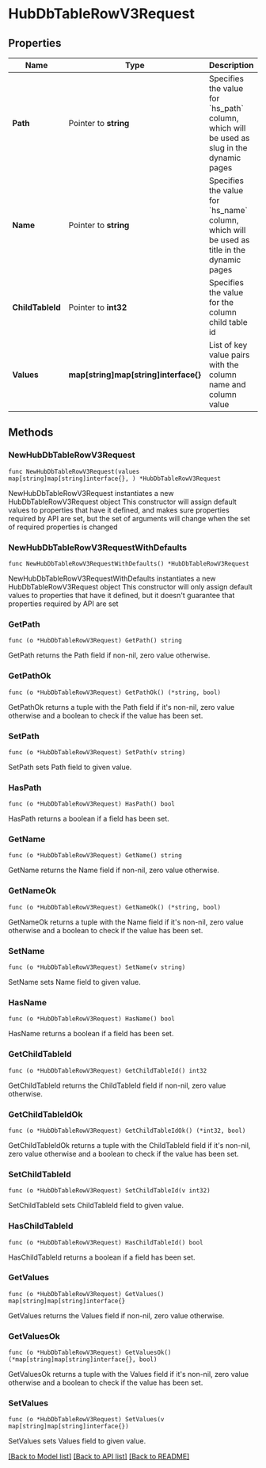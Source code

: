 # HubDbTableRowV3Request

## Properties

Name | Type | Description | Notes
------------ | ------------- | ------------- | -------------
**Path** | Pointer to **string** | Specifies the value for &#x60;hs_path&#x60; column, which will be used as slug in the dynamic pages | [optional] 
**Name** | Pointer to **string** | Specifies the value for &#x60;hs_name&#x60; column, which will be used as title in the dynamic pages | [optional] 
**ChildTableId** | Pointer to **int32** | Specifies the value for the column child table id | [optional] 
**Values** | **map[string]map[string]interface{}** | List of key value pairs with the column name and column value | 

## Methods

### NewHubDbTableRowV3Request

`func NewHubDbTableRowV3Request(values map[string]map[string]interface{}, ) *HubDbTableRowV3Request`

NewHubDbTableRowV3Request instantiates a new HubDbTableRowV3Request object
This constructor will assign default values to properties that have it defined,
and makes sure properties required by API are set, but the set of arguments
will change when the set of required properties is changed

### NewHubDbTableRowV3RequestWithDefaults

`func NewHubDbTableRowV3RequestWithDefaults() *HubDbTableRowV3Request`

NewHubDbTableRowV3RequestWithDefaults instantiates a new HubDbTableRowV3Request object
This constructor will only assign default values to properties that have it defined,
but it doesn't guarantee that properties required by API are set

### GetPath

`func (o *HubDbTableRowV3Request) GetPath() string`

GetPath returns the Path field if non-nil, zero value otherwise.

### GetPathOk

`func (o *HubDbTableRowV3Request) GetPathOk() (*string, bool)`

GetPathOk returns a tuple with the Path field if it's non-nil, zero value otherwise
and a boolean to check if the value has been set.

### SetPath

`func (o *HubDbTableRowV3Request) SetPath(v string)`

SetPath sets Path field to given value.

### HasPath

`func (o *HubDbTableRowV3Request) HasPath() bool`

HasPath returns a boolean if a field has been set.

### GetName

`func (o *HubDbTableRowV3Request) GetName() string`

GetName returns the Name field if non-nil, zero value otherwise.

### GetNameOk

`func (o *HubDbTableRowV3Request) GetNameOk() (*string, bool)`

GetNameOk returns a tuple with the Name field if it's non-nil, zero value otherwise
and a boolean to check if the value has been set.

### SetName

`func (o *HubDbTableRowV3Request) SetName(v string)`

SetName sets Name field to given value.

### HasName

`func (o *HubDbTableRowV3Request) HasName() bool`

HasName returns a boolean if a field has been set.

### GetChildTableId

`func (o *HubDbTableRowV3Request) GetChildTableId() int32`

GetChildTableId returns the ChildTableId field if non-nil, zero value otherwise.

### GetChildTableIdOk

`func (o *HubDbTableRowV3Request) GetChildTableIdOk() (*int32, bool)`

GetChildTableIdOk returns a tuple with the ChildTableId field if it's non-nil, zero value otherwise
and a boolean to check if the value has been set.

### SetChildTableId

`func (o *HubDbTableRowV3Request) SetChildTableId(v int32)`

SetChildTableId sets ChildTableId field to given value.

### HasChildTableId

`func (o *HubDbTableRowV3Request) HasChildTableId() bool`

HasChildTableId returns a boolean if a field has been set.

### GetValues

`func (o *HubDbTableRowV3Request) GetValues() map[string]map[string]interface{}`

GetValues returns the Values field if non-nil, zero value otherwise.

### GetValuesOk

`func (o *HubDbTableRowV3Request) GetValuesOk() (*map[string]map[string]interface{}, bool)`

GetValuesOk returns a tuple with the Values field if it's non-nil, zero value otherwise
and a boolean to check if the value has been set.

### SetValues

`func (o *HubDbTableRowV3Request) SetValues(v map[string]map[string]interface{})`

SetValues sets Values field to given value.



[[Back to Model list]](../README.md#documentation-for-models) [[Back to API list]](../README.md#documentation-for-api-endpoints) [[Back to README]](../README.md)


